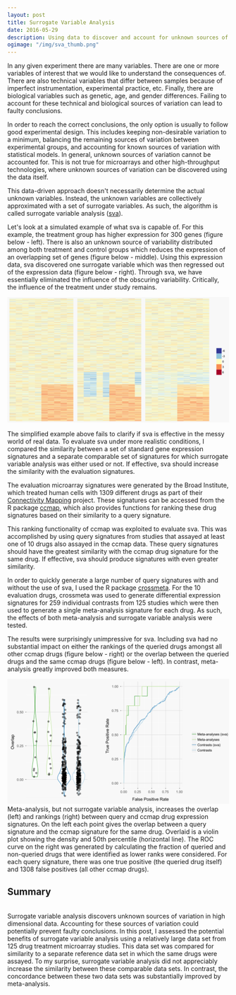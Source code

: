 ```yaml
---
layout: post
title: Surrogate Variable Analysis
date: 2016-05-29
description: Using data to discover and account for unknown sources of variation.
ogimage: "/img/sva_thumb.png"
---
```



In any given experiment there are many variables. There are one or more variables of interest that we would like to understand the consequences of. There are also technical variables that differ between samples because of imperfect instrumentation, experimental practice, etc. Finally, there are biological variables such as genetic, age, and gender differences. Failing to account for these technical and biological sources of variation can lead to faulty conclusions.

In order to reach the correct conclusions, the only option is usually to follow
good experimental design. This includes keeping non-desirable variation to a minimum, balancing the remaining sources of variation between experimental groups, and accounting for known sources of variation with statistical models. In general, unknown sources of variation cannot be accounted for. This is not true for microarrays and other high-throughput technologies, where unknown sources of variation can be discovered using the data itself.

This data-driven approach doesn't necessarily determine the actual unknown 
variables. Instead, the unknown variables are collectively approximated with a 
set of surrogate variables. As such, the algorithm is called surrogate variable 
analysis (<a href="http://journals.plos.org/plosgenetics/article?id=10.1371/journal.pgen.0030161" target="blank">sva</a>).

Let's look at a simulated example of what sva is capable of. For this example, the treatment group has higher expression for 300 genes (figure below - left). There is also an unknown source of variability distributed among both treatment and control groups which reduces the expression of an overlapping set of genes (figure below - middle). Using this expression data, sva discovered one surrogate variable which was then regressed out of the expression data (figure below - right). Through sva, we have essentially eliminated the influence of the obscuring variability. Critically, the influence of the treatment under study remains.

<img src="/img/heatmapsv_1400.png" class="ImageBorder ImageResponsive2" alt="heatmapsv">

The simplified example above fails to clarify if sva is effective in the messy
world of real data. To evaluate sva under more realistic conditions, I compared the similarity between a set of standard gene expression signatures and a separate comparable set of signatures for which surrogate variable analysis was either used or not. If effective, sva should increase the similarity with the evaluation signatures.

The evaluation microarray signatures were generated by the Broad Institute, which treated human cells with 1309 different drugs as part of their <a href="http://www.ncbi.nlm.nih.gov/pubmed/17008526" target="blank">Connectivity Mapping</a> project. These signatures can be accessed from the R package <a href="https://github.com/alexvpickering/ccmap" target="blank">ccmap</a>, which also provides functions for ranking these drug signatures based on their similarity to a query signature. 

This ranking functionality of ccmap was exploited to evaluate sva. This was accomplished by using query signatures from studies that assayed at least one of 10 drugs also assayed in the ccmap data. These query signatures should have the greatest similarity with the ccmap drug signature for the same drug. If effective, sva should produce signatures with even greater similarity.

In order to quickly generate a large number of query signatures with and without
the use of sva, I used the R package <a href="https://github.com/alexvpickering/crossmeta" target="blank">crossmeta</a>. For the 10 evaluation drugs, crossmeta was used to generate differential expression signatures for 259 individual contrasts from 125 studies which were then used to generate a single meta-analysis signature for each drug. As such, the effects of both meta-analysis and surrogate variable analysis were tested.

The results were surprisingly unimpressive for sva. Including sva had no substantial impact on either the rankings of the queried drugs amongst all other ccmap drugs (figure below - right) or the overlap between the queried drugs and the same ccmap drugs (figure below - left). In contrast, meta-analysis greatly improved both measures.

<img src="/img/sva_1400.png" class="ImageBorder ImageResponsive2" alt="sva">
<div class="caption">Meta-analysis, but not surrogate variable analysis, increases the overlap (left) and rankings (right) between query and ccmap drug expression signatures. On the left each point gives the overlap between a query signature and the ccmap signature for the same drug. Overlaid is a violin plot showing the density and 50th percentile (horizontal line). The ROC curve on the right was generated by calculating the fraction of queried and non-queried drugs that were identified as lower ranks were considered. For each query signature, there was one true positive (the queried drug itself) and 1308 false positives (all other ccmap drugs).
</div>


Summary
-------
<br>
Surrogate variable analysis discovers unknown sources of variation in high dimensional data. Accounting for these sources of variation could potentially prevent faulty conclusions. In this post, I assessed the potential benefits of surrogate variable analysis using a relatively large data set from 125 drug treatment microarray studies. This data set was compared for similarity to a separate reference data set in which the same drugs were assayed. To my surprise, surrogate variable analysis did not appreciably increase the similarity between these comparable data sets. In contrast, the concordance between these two data sets was substantially improved by meta-analysis.
